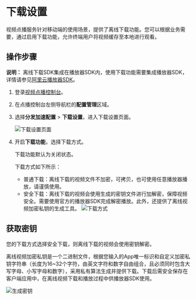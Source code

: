 # 下载设置

视频点播服务针对移动端的使用场景，提供了离线下载功能。您可以根据业务需要，通过启用下载功能，允许终端用户将视频缓存至本地进行观看。

## 操作步骤

**说明：** 离线下载SDK集成在播放器SDK内，使用下载功能需要集成播放器SDK，详情请参见[阿里云播放器SDK](/intl.zh-CN/播放器SDK/产品说明.md)。

1.  登录[视频点播控制台](https://vod.console.aliyun.com/)。

2.  在点播控制台左侧导航栏的**配置管理**区域。

3.  选择**分发加速配置** \> **下载设置**，进入下载设置页面。

    ![下载设置页面](https://static-aliyun-doc.oss-accelerate.aliyuncs.com/assets/img/zh-CN/1540106061/p183306.png)

4.  开启**下载功能**，选择下载方式。

    下载功能默认为关闭状态。

    下载方式如下所示：

    -   普通下载：离线下载的视频文件不加密，可拷贝，也可使用任意播放器播放，请谨慎使用。
    -   安全下载：离线下载的视频会使用生成的密钥文件进行加解密，保障视频安全。需要使用官方的播放器SDK完成解密播放。此外，还提供了离线视频加密私钥的生成工具。
    ![下载方式](https://static-aliyun-doc.oss-accelerate.aliyuncs.com/assets/img/zh-CN/1540106061/p183310.png)


## 获取密钥

您的下载方式选择安全下载，则离线下载的视频会使用密钥解密。

离线视频加密私钥是一个二进制文件，根据您输入的App唯一标识和自定义加密私钥字符串（长度为16~32个字符，由英文字符和数字自由组合，且必须同时包含大写字母、小写字母和数字），采用私有算法生成并提供下载。下载后需安全保存在客户端应用中，在离线视频下载和播放过程中供播放器SDK使用。

![生成密钥](https://static-aliyun-doc.oss-accelerate.aliyuncs.com/assets/img/zh-CN/1540106061/p183341.png)

